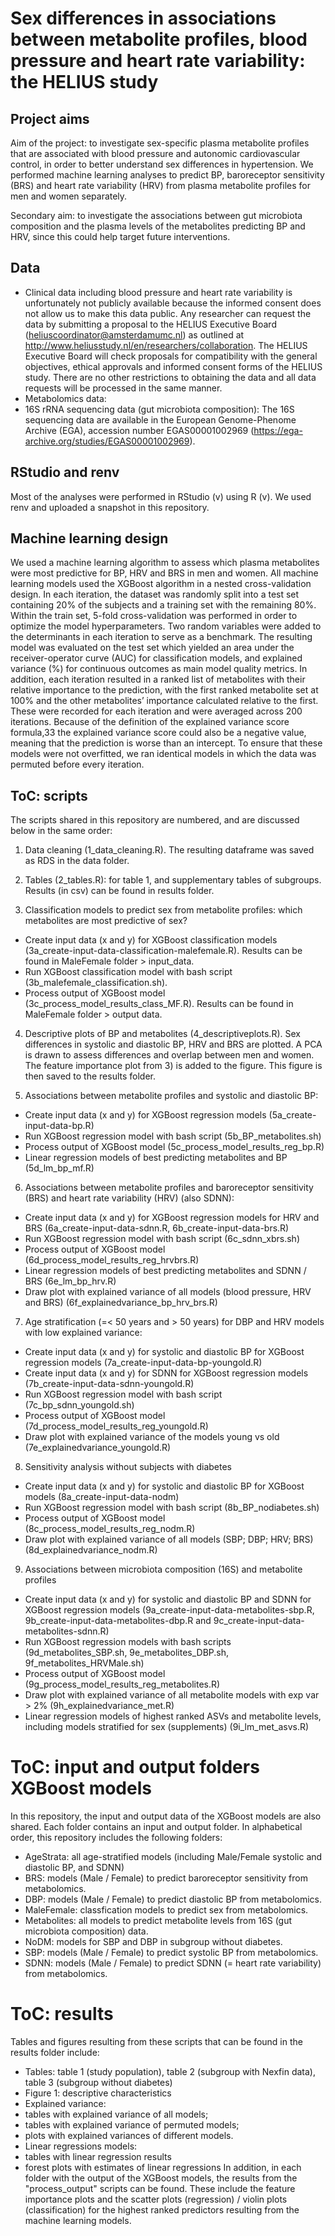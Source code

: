 # Sex differences in associations between metabolite profiles, blood pressure and heart rate variability: the HELIUS study

## Project aims
Aim of the project: to investigate sex-specific plasma metabolite profiles that are associated with blood pressure and autonomic cardiovascular control, in order to better understand sex differences in hypertension. We performed machine learning analyses to predict BP, baroreceptor sensitivity (BRS) and heart rate variability (HRV) from plasma metabolite profiles for men and women separately.

Secondary aim: to investigate the associations between gut microbiota composition and the plasma levels of the metabolites predicting BP and HRV, since this could help target future interventions.

## Data
- Clinical data including blood pressure and heart rate variability is unfortunately not publicly available because the informed consent does not allow us to make this data public. Any researcher can request the data by submitting a proposal to the HELIUS Executive Board (heliuscoordinator@amsterdamumc.nl) as outlined at http://www.heliusstudy.nl/en/researchers/collaboration. The HELIUS Executive Board will check proposals for compatibility with the general objectives, ethical approvals and informed consent forms of the HELIUS study. There are no other restrictions to obtaining the data and all data requests will be processed in the same manner. 
- Metabolomics data: 
- 16S rRNA sequencing data (gut microbiota composition): The 16S sequencing data are available in the European Genome-Phenome Archive (EGA), accession number EGAS00001002969 (https://ega-archive.org/studies/EGAS00001002969).

## RStudio and renv
Most of the analyses were performed in RStudio (v) using R (v). We used renv and uploaded a snapshot in this repository.

## Machine learning design
We used a machine learning algorithm to assess which plasma metabolites were most predictive for BP, HRV and BRS in men and women. All machine learning models used the XGBoost algorithm in a nested cross-validation design. In each iteration, the dataset was randomly split into a test set containing 20% of the subjects and a training set with the remaining 80%. Within the train set, 5-fold cross-validation was performed in order to optimize the model hyperparameters. Two random variables were added to the determinants in each iteration to serve as a benchmark. The resulting model was evaluated on the test set which yielded an area under the receiver-operator curve (AUC) for classification models, and explained variance (%) for continuous outcomes as main model quality metrics. In addition, each iteration resulted in a ranked list of metabolites with their relative importance to the prediction, with the first ranked metabolite set at 100% and the other metabolites’ importance calculated relative to the first. These were recorded for each iteration and were averaged across 200 iterations. Because of the definition of the explained variance score formula,33 the explained variance score could also be a negative value, meaning that the prediction is worse than an intercept. To ensure that these models were not overfitted, we ran identical models in which the data was permuted before every iteration.

## ToC: scripts
The scripts shared in this repository are numbered, and are discussed below in the same order:

1. Data cleaning (1_data_cleaning.R). The resulting dataframe was saved as RDS in the data folder.

2. Tables (2_tables.R): for table 1, and supplementary tables of subgroups. Results (in csv) can be found in results folder. 

3. Classification models to predict sex from metabolite profiles: which metabolites are most predictive of sex?
- Create input data (x and y) for XGBoost classification models (3a_create-input-data-classification-malefemale.R). Results can be found in MaleFemale folder > input_data.
- Run XGBoost classification model with bash script (3b_malefemale_classification.sh).
- Process output of XGBoost model (3c_process_model_results_class_MF.R). Results can be found in MaleFemale folder > output data.

4. Descriptive plots of BP and metabolites (4_descriptiveplots.R). Sex differences in systolic and diastolic BP, HRV and BRS are plotted. A PCA is drawn to assess differences and overlap between men and women. The feature importance plot from 3) is added to the figure. This figure is then saved to the results folder.

5. Associations between metabolite profiles and systolic and diastolic BP:
- Create input data (x and y) for XGBoost regression models (5a_create-input-data-bp.R)
- Run XGBoost regression model with bash script (5b_BP_metabolites.sh)
- Process output of XGBoost model (5c_process_model_results_reg_bp.R)
- Linear regression models of best predicting metabolites and BP (5d_lm_bp_mf.R)

6. Associations between metabolite profiles and baroreceptor sensitivity (BRS) and heart rate variability (HRV) (also SDNN):
- Create input data (x and y) for XGBoost regression models for HRV and BRS (6a_create-input-data-sdnn.R, 6b_create-input-data-brs.R)
- Run XGBoost regression model with bash script (6c_sdnn_xbrs.sh)
- Process output of XGBoost model (6d_process_model_results_reg_hrvbrs.R)
- Linear regression models of best predicting metabolites and SDNN / BRS (6e_lm_bp_hrv.R)
- Draw plot with explained variance of all models (blood pressure, HRV and BRS) (6f_explainedvariance_bp_hrv_brs.R)

7. Age stratification (=< 50 years and > 50 years) for DBP and HRV models with low explained variance:
- Create input data (x and y) for systolic and diastolic BP for XGBoost regression models (7a_create-input-data-bp-youngold.R)
- Create input data (x and y) for SDNN for XGBoost regression models (7b_create-input-data-sdnn-youngold.R)
- Run XGBoost regression model with bash script (7c_bp_sdnn_youngold.sh)
- Process output of XGBoost model (7d_process_model_results_reg_youngold.R)
- Draw plot with explained variance of the models young vs old (7e_explainedvariance_youngold.R)

8. Sensitivity analysis without subjects with diabetes
- Create input data (x and y) for systolic and diastolic BP for XGBoost models (8a_create-input-data-nodm)
- Run XGBoost regression model with bash script (8b_BP_nodiabetes.sh)
- Process output of XGBoost model (8c_process_model_results_reg_nodm.R)
- Draw plot with explained variance of all models (SBP; DBP; HRV; BRS) (8d_explainedvariance_nodm.R)

9. Associations between microbiota composition (16S) and metabolite profiles
- Create input data (x and y) for systolic and diastolic BP and SDNN for XGBoost regression models (9a_create-input-data-metabolites-sbp.R, 9b_create-input-data-metabolites-dbp.R and 9c_create-input-data-metabolites-sdnn.R)
- Run XGBoost regression models with bash scripts (9d_metabolites_SBP.sh, 9e_metabolites_DBP.sh, 9f_metabolites_HRVMale.sh)
- Process output of XGBoost model (9g_process_model_results_reg_metabolites.R)
- Draw plot with explained variance of all metabolite models with exp var > 2% (9h_explainedvariance_met.R)
- Linear regression models of highest ranked ASVs and metabolite levels, including models stratified for sex (supplements) (9i_lm_met_asvs.R)

# ToC: input and output folders XGBoost models
In this repository, the input and output data of the XGBoost models are also shared. Each folder contains an input and output folder. In alphabetical order, this repository includes the following folders:
- AgeStrata: all age-stratified models (including Male/Female systolic and diastolic BP, and SDNN)
- BRS: models (Male / Female) to predict baroreceptor sensitivity from metabolomics.
- DBP: models (Male / Female) to predict diastolic BP from metabolomics.
- MaleFemale: classfication models to predict sex from metabolomics.
- Metabolites: all models to predict metabolite levels from 16S (gut microbiota composition) data.
- NoDM: models for SBP and DBP in subgroup without diabetes.
- SBP: models (Male / Female) to predict systolic BP from metabolomics.
- SDNN: models (Male / Female) to predict SDNN (= heart rate variability) from metabolomics.

# ToC: results
Tables and figures resulting from these scripts that can be found in the results folder include:
- Tables: table 1 (study population), table 2 (subgroup with Nexfin data), table 3 (subgroup without diabetes)
- Figure 1: descriptive characteristics
- Explained variance: 
-   tables with explained variance of all models; 
-   tables with explained variance of permuted models; 
-   plots with explained variances of different models.
- Linear regressions models:
-   tables with linear regression results
-   forest plots with estimates of linear regressions
In addition, in each folder with the output of the XGBoost models, the results from the "process_output" scripts can be found. These include the feature importance plots and the scatter plots (regression) / violin plots (classification) for the highest ranked predictors resulting from the machine learning models. 
